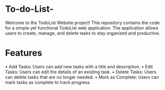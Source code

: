 # To-do-List-

Welcome to the TodoList Website project! This repository contains the code for a simple yet functional TodoList web application. The application allows users to create, manage, and delete tasks to stay organized and productive.

# Features
• Add Tasks: Users can add new tasks with a title and description.
• Edit Tasks: Users can edit the details of an existing task.
• Delete Tasks: Users can delete tasks that are no longer needed.
• Mark as Complete: Users can mark tasks as complete to track progress.

